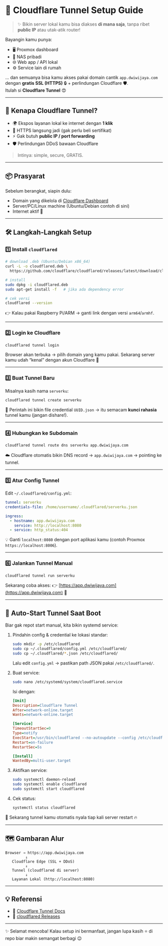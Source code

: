 # 🚀 Cloudflare Tunnel Setup Guide  

> ✨ Bikin server lokal kamu bisa diakses **di mana saja**, tanpa ribet **public IP** atau utak-atik router!  

Bayangin kamu punya:  
- 🖥️ Proxmox dashboard  
- 📂 NAS pribadi  
- 🌐 Web app / API lokal  
- ⚙️ Service lain di rumah  

... dan semuanya bisa kamu akses pakai domain cantik `app.dwiwijaya.com` dengan **gratis SSL (HTTPS)** 🔒 + perlindungan Cloudflare 🛡️.  
Itulah si **Cloudflare Tunnel** 😍  

---

## 🎯 Kenapa Cloudflare Tunnel?

* 🌍 Ekspos layanan lokal ke internet dengan **1 klik**  
* 🔐 HTTPS langsung jadi (gak perlu beli sertifikat)  
* ⚡ Gak butuh **public IP / port forwarding**  
* 🛡️ Perlindungan DDoS bawaan Cloudflare  

> Intinya: simple, secure, GRATIS.  

---

## 📦 Prasyarat

Sebelum berangkat, siapin dulu:

- Domain yang dikelola di [Cloudflare Dashboard](https://dash.cloudflare.com)  
- Server/PC/Linux machine (Ubuntu/Debian contoh di sini)  
- Internet aktif 🚀  

---

## 🛠️ Langkah-Langkah Setup

### 1️⃣ Install `cloudflared`

```bash
# download .deb (Ubuntu/Debian x86_64)
curl -L -o cloudflared.deb \
  https://github.com/cloudflare/cloudflared/releases/latest/download/cloudflared-linux-amd64.deb

# install
sudo dpkg -i cloudflared.deb
sudo apt-get install -f   # jika ada dependency error

# cek versi
cloudflared --version
````

👉 Kalau pakai Raspberry Pi/ARM → ganti link dengan versi `arm64`/`armhf`.

---

### 2️⃣ Login ke Cloudflare

```bash
cloudflared tunnel login
```

Browser akan terbuka → pilih domain yang kamu pakai.
Sekarang server kamu udah “kenal” dengan akun Cloudflare 🎉

---

### 3️⃣ Buat Tunnel Baru

Misalnya kasih nama `serverku`:

```bash
cloudflared tunnel create serverku
```

📁 Perintah ini bikin file credential `UUID.json` → itu semacam **kunci rahasia** tunnel kamu (jangan dishare!).

---

### 4️⃣ Hubungkan ke Subdomain

```bash
cloudflared tunnel route dns serverku app.dwiwijaya.com
```

☁️ Cloudflare otomatis bikin DNS record → `app.dwiwijaya.com` → pointing ke tunnel.

---

### 5️⃣ Atur Config Tunnel

Edit `~/.cloudflared/config.yml`:

```yaml
tunnel: serverku
credentials-file: /home/username/.cloudflared/serverku.json

ingress:
  - hostname: app.dwiwijaya.com
    service: http://localhost:8080
  - service: http_status:404
```

💡 Ganti `localhost:8080` dengan port aplikasi kamu (contoh Proxmox `https://localhost:8006`).

---

### 6️⃣ Jalankan Tunnel Manual

```bash
cloudflared tunnel run serverku
```

Sekarang coba akses:
👉 [https://app.dwiwijaya.com](https://app.dwiwijaya.com) 🚀

---

## 🔄 Auto-Start Tunnel Saat Boot

Biar gak repot start manual, kita bikin systemd service:

1. Pindahin config & credential ke lokasi standar:

   ```bash
   sudo mkdir -p /etc/cloudflared
   sudo cp ~/.cloudflared/config.yml /etc/cloudflared/
   sudo cp ~/.cloudflared/*.json /etc/cloudflared/
   ```

   Lalu edit `config.yml` → pastikan path JSON pakai `/etc/cloudflared/`.

2. Buat service:

   ```bash
   sudo nano /etc/systemd/system/cloudflared.service
   ```

   Isi dengan:

   ```ini
   [Unit]
   Description=Cloudflare Tunnel
   After=network-online.target
   Wants=network-online.target

   [Service]
   TimeoutStartSec=0
   Type=notify
   ExecStart=/usr/bin/cloudflared --no-autoupdate --config /etc/cloudflared/config.yml tunnel run
   Restart=on-failure
   RestartSec=5s

   [Install]
   WantedBy=multi-user.target
   ```

3. Aktifkan service:

   ```bash
   sudo systemctl daemon-reload
   sudo systemctl enable cloudflared
   sudo systemctl start cloudflared
   ```

4. Cek status:

   ```bash
   systemctl status cloudflared
   ```

📌 Sekarang tunnel kamu otomatis nyala tiap kali server restart 🔥

---

## 🗺️ Gambaran Alur

```
Browser → https://app.dwiwijaya.com
         ↓
   Cloudflare Edge (SSL + DDoS)
         ↓
   Tunnel (cloudflared di server)
         ↓
   Layanan Lokal (http://localhost:8080)
```

---

## 💡 Referensi

* 📘 [Cloudflare Tunnel Docs](https://developers.cloudflare.com/cloudflare-one/connections/connect-apps/)
* 💾 [cloudflared Releases](https://github.com/cloudflare/cloudflared/releases)

---

✨ Selamat mencoba!
Kalau setup ini bermanfaat, jangan lupa kasih ⭐ di repo biar makin semangat berbagi 😉


